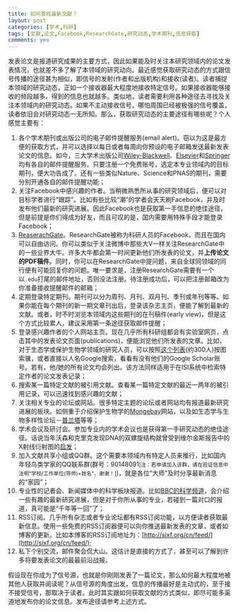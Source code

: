 ```yaml
---
title: 如何查找最新文献？
layout: post
categories: [学术,科研]
tags: [文献,论文,Facebook,ResearchGate,研究动态,学术期刊,信息获取]
comments: yes
---
```


发表论文是报道研究成果的主要方式，因此如果能及时关注本研究领域内的论文发表情况，也就差不多了解了本领域的研究动向。最近感觉获取研究动态的方式跟信号传播的途径甚为相似，即信号的发射(作者和出版机构)和接收(读者)。读者捕捉本领域的研究动态，正如一个接收器最大程度地接收特定信号。如果接收器能够接收的频段越多，得到的信息也就越多。类似地，读者需要利用各种途径去寻找及关注本领域内的研究动态。如果不主动接收信号，哪怕周围已经被极强的信号覆盖，读者依旧会对研究动态一无所知。那么，获取研究动态的主要途径有哪些呢？个人感觉主要有：

1. 各个学术期刊或出版公司的电子邮件提醒服务(email alert)。窃以为这是最方便的获取方式，并可以选择以每日或者每周向你预设的电子邮箱发送最新发表论文的信息。如今，三大学术出版公司[Wiley-Blackwell](http://authorservices.wiley.com/bauthor/)、[Elsevier](http://mail.elsevier-alerts.com/go.asp?/.preferences.welcome/bESJ001)和[Springer](http://www.springer.com/alert?SGWID=0-103-0-0-0)均有各自的邮件提醒服务。只要注册一个免费账号，选定本专业领域内的目标期刊，便大功告成了。还有一些类似Nature、Science和PNAS的期刊，需要分别开通各自的邮件提醒功能；
2. 关注Facebook中感兴趣的作者。当稍微熟悉所从事的研究领域后，便可以对目标学者进行“跟踪”。比如有些比较“潮”的学者会天天刷Facebook，并及时发布他们最新的研究进展。因此Facebook也是获取第一手信息的绝佳途径，但是前提是你们得成为好友，而且可叹的是，国内需要用特殊手段才能登录Facebook；
3. [ReaserachGate](http://www.researchgate.net)。ResearchGate被称为科研人员的Facebook，而且在国内可以自由访问。你可以类似于关注微博中那些大V一样关注ResearchGate中的一些业界大牛。许多大牛都会第一时间更新他们所发表的论文，并**上传论文的PDF稿件**。同时，你可以在ResearchGate中提问题，来自全球同领域的同行便有可能回复你的问题。唯一要求是，注册ResearchGate需要有一个以`.edu`打尾的邮件地址，否则没法注册。待注册成功后，可以把注册邮箱改为你准备接收提醒邮件的邮箱；
3. 定期登录特定期刊。期刊可以分为周刊、月刊、双月刊、季刊或年刊等等。如果你能在每个期刊的新一期文章刊出后，登录该杂志主页，便能了解到最新的文献。或者，时不时浏览本领域内这些期刊的在刊稿件(early view)，但是这个方式比较累人，建议采用第一条途径获取邮件提醒；
4. 登录感兴趣作者的个人网站主页。现在几乎所有科研组都会有实验室网页，点击其中的发表论文页面(publications)，便能浏览他们所发表的文章。比如，对于生态学或保护生物学领域的研究人员，可以按照[这个列表](http://sixf.org/en/2014/03/big-names-in-ecology/)(约300人)按图索骥，或者直接以人名Google搜索，看看有没有他们的Google Scholar账号。若有，他/她的所有论文均会列出。该方法同样适用于在ISI系统中检索特定作者的论文发表记录；
4. 搜索某一篇特定文献的被引用文献。查看某一篇特定文献的最近一两年的被引用记录，可以迅速找到感兴趣的文献；
5. 关注相关专业的论坛或网站。很多特定主题的论坛或者网站均有报道最新研究进展的板块。如侧重于介绍保护生物学的[Mongebay](http://www.mongabay.com)网站，以及如生态学与生物多样性论坛－[普兰塔](http://www.planta.cn)等等；
6. 学术会议及研讨会。参加专业内的学术会议也是获得第一手研究动态的绝佳途径。话说当年沃森和克里克发现DNA的双螺旋结构就曾受到维尔金斯报告中的X射线衍射图的[启发](http://www.nature.com/physics/looking-back/crick/Crick_Watson.pdf)；
7. 加入文献共享小组或QQ群。这个需要本领域内有特定人员来推行，比如国内年轻鸟类学家的QQ联系群(群号：90148091<small>[注：若申请加入该群，请在验证信息中注明“学校/工作单位(导师)+姓名”，谢谢！]</small>)，就是各位“大师”及时分享最新消息的“家园”；
8. 专业性的记者会、新闻媒体中的科学板块报道。比如[BBC的科学频道](http://www.bbc.co.uk/science/0/)，会介绍一些有趣的最新研究进展，但是对于你所从事的专业，若碰到一篇对口的报道，真可能是“千年等一回”了；
9. RSS订阅。几乎所有杂志或者专业论坛都有RSS订阅功能，以方便读者获取最新信息。使用一些免费的RSS订阅器便可以向你推送最新发表的文章，或者如博客的更新。比如本博客的RSS订阅地址为：[http://sixf.org/cn/feed/](http://sixf.org/cn/feed/);
10. 私下个别交流，邮件聚会侃大山。这估计是直接的方式了，甚至可以了解到许多将要发表论文的最最前沿战报。

假设现在你成为了信号源，也就是你刚刚发表了一篇论文，那么如何最大程度地被其他人获取并阅读呢？从信号源的角度出发，信息的传播最好是主动式的，至于接不接受信号，那取决于读者。此时其实跟如何获取文献的方式类似，即尽可能多渠道地发布你的论文信息。发布途径请参考上述方式。
